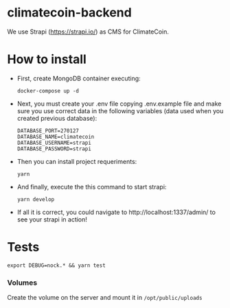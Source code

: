 # climatecoin-backend

We use Strapi (https://strapi.io/) as CMS for ClimateCoin.

# How to install

* First, create MongoDB container executing:
  
  ```docker-compose up -d```

* Next, you must create your .env file copying .env.example file and make sure you use correct data in the following variables (data used when you created previous database):
  
  ```
  DATABASE_PORT=270127
  DATABASE_NAME=climatecoin
  DATABASE_USERNAME=strapi
  DATABASE_PASSWORD=strapi
  ```

* Then you can install project requeriments:
  
  ```yarn```

* And finally, execute the this command to start strapi:
  
  ```yarn develop```

* If all it is correct, you could navigate to http://localhost:1337/admin/ to see your strapi in action!

# Tests

```export DEBUG=nock.* && yarn test```

### Volumes

Create the volume on the server and mount it in `/opt/public/uploads`
